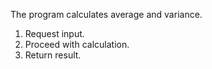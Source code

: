 The program calculates average and variance.

1. Request input.
2. Proceed with calculation.
3. Return result.
